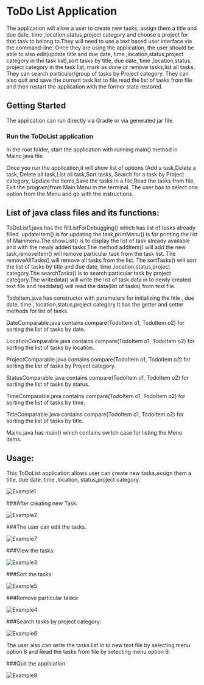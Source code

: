 # ToDo List Application

The application will allow a user to create new tasks, assign them a title and 
due date, time ,location,status,project category and choose a project for that 
task to belong to.They will need to use a text based user interface via the
command-line.
Once they are using the application, the user should be able to also 
edit(update  title and due date, time ,location,status,project category in
the task list),sort tasks by title, due date, time ,location,status,
project category in the task list, mark as done or remove tasks,list all tasks.
They can search particular/group of tasks by Project category. They can also
quit and save the current task list to file,read the list of tasks from file
and then restart the application with the former state restored.

## Getting Started

The application can run directly via Gradle or via generated jar file.

### Run the ToDoList application

In the root folder, start the application with running main() method 
in Mainc.java file.

Once you run the application,it will show list of options (Add a task,Delete a task,
Delete all task,List all task,Sort tasks, Search for a task by Project category,
Update the items,Save the tasks in a file,Read the tasks from file,
Exit the program)from Main Menu in the 
terminal.
The user has to select one option from the Menu and go with the instructions.

## List of java class files and its functions:

ToDoList1.java has the fillListForDebugging() which has list of tasks already filled.
updateItem() is for updating the task,printMenu() is for printing the list of Mainmenu.The 
showList()  is to display the list of task already available
and with the newly added tasks.The method addItem() will add the new task,removeItem()
will remove particular task from the task list. The removeAllTasks() will remove 
all tasks from the list. The sortTasks() will sort the list of tasks by title and
due date, time ,location,status,project category.The searchTasks() is to search 
particular task by project category.The writedata() will write the list of task data in
to newly created text file and readdata() will read the data(list of tasks) from 
text file.

TodoItem.java has constructor with parameters for initializing the title ,
due date, time , location,status,project category.It has the getter and setter methods for
list of tasks.

DateComparable.java contains compare(TodoItem o1, TodoItem o2) for 
sorting the list of tasks by date.

LocationComparable.java contains compare(TodoItem o1, TodoItem o2) for sorting the
list of tasks by location.

ProjectComparable.java contains compare(TodoItem o1, TodoItem o2) for sorting the
list of tasks by Project category.

StatusComparable.java contains compare(TodoItem o1, TodoItem o2) for sorting the
list of tasks by status.

TimeComparable.java contains compare(TodoItem o1, TodoItem o2) for sorting the 
list of tasks by time.

TitleComparable.java contains compare(TodoItem o1, TodoItem o2) for sorting the
list of tasks by title.

Mainc.java has main() which contains switch case for listing the Menu items.

## Usage:

This ToDoList application allows user can create new tasks,assign them a 
title, due date, time ,location, status,project category.

![Example1](Screenshots/Example1.png)

###After creating new Task:

![Example2](Screenshots/Example2.png)

###The user can edit the tasks.

![Example7](Screenshots/Example7.png)

###View the tasks:

![Example3](Screenshots/Example3.png)

###Sort the tasks:

![Example5](Screenshots/Example5.png)

###Remove particular tasks:

![Example4](Screenshots/Example4.png)

###Search tasks by project category:

![Example6](Screenshots/Example6.png)

The user also can write the tasks list in to new text file  by selecting menu option
8 and Read the tasks from file by selecting menu option 9.

###Quit the application:

![Example8](Screenshots/Example8.png)

































